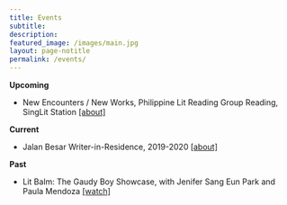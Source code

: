 ```yaml
---
title: Events
subtitle:
description:
featured_image: /images/main.jpg
layout: page-notitle
permalink: /events/
---
```

**Upcoming**
* New Encounters / New Works, Philippine Lit Reading Group Reading, SingLit Station [\[about\]](https://www.facebook.com/events/3126961227410910/)

**Current**
* Jalan Besar Writer-in-Residence, 2019-2020 [\[about\]](http://www.singlitstation.com/residency)

**Past**
* Lit Balm: The Gaudy Boy Showcase, with Jenifer Sang Eun Park and Paula Mendoza [\[watch\]](https://www.facebook.com/watch/?v=246145516392970)